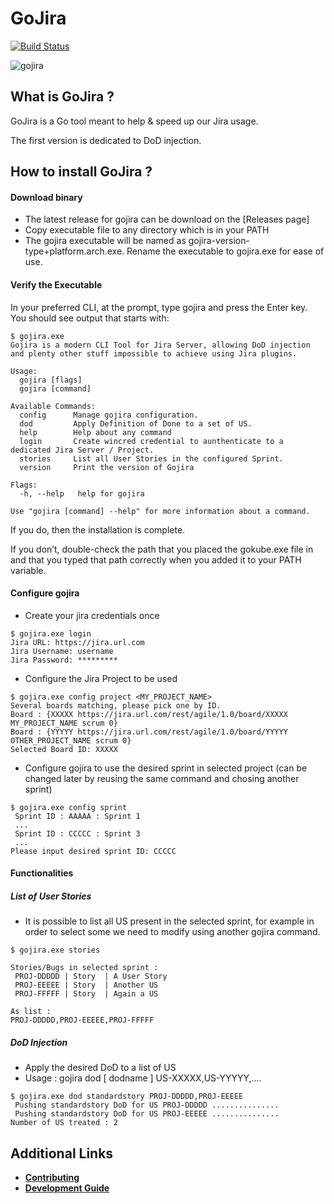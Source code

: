 # GoJira
 [![Build Status](https://travis-ci.org/jurocknsail/gojira.svg?branch=master)](https://travis-ci.com/jurocknsail/gojira)

![gojira](https://github.com/jurocknsail/gojira/blob/master/logo/gojira-logo_150px.png)

## What is GoJira ?

GoJira is a Go tool meant to help & speed up our Jira usage.

The first version is dedicated to DoD injection.


## How to install GoJira ?

#### Download binary

* The latest release for gojira can be download on the [Releases page]<!-- (https://github.com/gemalto/gokube/releases/latest). -->
* Copy executable file to any directory which is in your PATH
* The gojira executable will be named as gojira-version-type+platform.arch.exe. Rename the executable to gojira.exe for ease of use.

#### Verify the Executable

In your preferred CLI, at the prompt, type gojira and press the Enter key. You should see output that starts with:

```shell
$ gojira.exe
Gojira is a modern CLI Tool for Jira Server, allowing DoD injection and plenty other stuff impossible to achieve using Jira plugins.

Usage:
  gojira [flags]
  gojira [command]

Available Commands:
  config      Manage gojira configuration.
  dod         Apply Definition of Done to a set of US.
  help        Help about any command
  login       Create wincred credential to aunthenticate to a dedicated Jira Server / Project.
  stories     List all User Stories in the configured Sprint.
  version     Print the version of Gojira

Flags:
  -h, --help   help for gojira

Use "gojira [command] --help" for more information about a command.

```
If you do, then the installation is complete.

If you don’t, double-check the path that you placed the gokube.exe file in and that you typed that path correctly when you added it to your PATH variable.

#### Configure gojira

* Create your jira credentials once

```shell
$ gojira.exe login
Jira URL: https://jira.url.com
Jira Username: username
Jira Password: *********
```

* Configure the Jira Project to be used

```shell
$ gojira.exe config project <MY_PROJECT_NAME>
Several boards matching, please pick one by ID.
Board : {XXXXX https://jira.url.com/rest/agile/1.0/board/XXXXX MY_PROJECT_NAME scrum 0}
Board : {YYYYY https://jira.url.com/rest/agile/1.0/board/YYYYY OTHER_PROJECT_NAME scrum 0}
Selected Board ID: XXXXX
```

* Configure gojira to use the desired sprint in selected project (can be changed later by reusing the same command and chosing another sprint)

```shell
$ gojira.exe config sprint
 Sprint ID : AAAAA : Sprint 1
 ...
 Sprint ID : CCCCC : Sprint 3
 ...
Please input desired sprint ID: CCCCC
```

#### Functionalities

##### List of User Stories

* It is possible to list all US present in the selected sprint, for example in order to select some we need to modify using another gojira command.

```shell
$ gojira.exe stories
 
Stories/Bugs in selected sprint :
 PROJ-DDDDD | Story  | A User Story
 PROJ-EEEEE | Story  | Another US   
 PROJ-FFFFF | Story  | Again a US   
 
As list :
PROJ-DDDDD,PROJ-EEEEE,PROJ-FFFFF
```

##### DoD Injection

* Apply the desired DoD to a list of US
* Usage : gojira dod [ dodname ] US-XXXXX,US-YYYYY,....

```shell
$ gojira.exe dod standardstory PROJ-DDDDD,PROJ-EEEEE
 Pushing standardstory DoD for US PROJ-DDDDD ...............
 Pushing standardstory DoD for US PROJ-EEEEE ...............
Number of US treated : 2
```

## Additional Links

* [**Contributing**](./CONTRIBUTING.md)
* [**Development Guide**](./docs/developer-guide.md)

